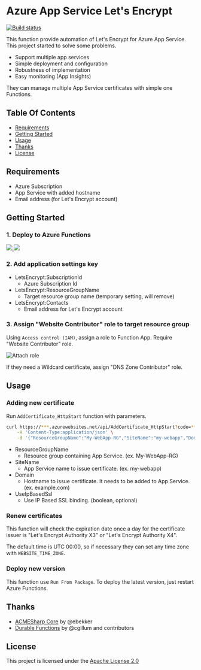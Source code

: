 # Azure App Service Let's Encrypt

[![Build status](https://ci.appveyor.com/api/projects/status/bhbdscxn7f33ne1p?svg=true)](https://ci.appveyor.com/project/shibayan/azure-appservice-letsencrypt)

This function provide automation of Let's Encrypt for Azure App Service. This project started to solve some problems.

- Support multiple app services
- Simple deployment and configuration
- Robustness of implementation
- Easy monitoring (App Insights)

They can manage multiple App Service certificates with simple one Functions.

## Table Of Contents

- [Requirements](#requirements)
- [Getting Started](#getting-started)
- [Usage](#usage)
- [Thanks](#thanks)
- [License](#license)

## Requirements

- Azure Subscription
- App Service with added hostname
- Email address (for Let's Encrypt account)

## Getting Started

### 1. Deploy to Azure Functions

<a href="https://portal.azure.com/#create/Microsoft.Template/uri/https%3A%2F%2Fraw.githubusercontent.com%2Fshibayan%2Fazure-appservice-letsencrypt%2Fmaster%2Fazuredeploy.json" target="_blank">
  <img src="https://azuredeploy.net/deploybutton.png" />
</a>

<a href="http://armviz.io/#/?load=https%3A%2F%2Fraw.githubusercontent.com%2Fshibayan%2Fazure-appservice-letsencrypt%2Fmaster%2Fazuredeploy.json" target="_blank">
  <img src="http://armviz.io/visualizebutton.png" />
</a>

### 2. Add application settings key

- LetsEncrypt:SubscriptionId
  - Azure Subscription Id
- LetsEncrypt:ResourceGroupName
  - Target resource group name (temporary setting, will remove)
- LetsEncrypt:Contacts
  - Email address for Let's Encrypt account

### 3. Assign "Website Contributor" role to target resource group

Using `Access control (IAM)`, assign a role to Function App. Require "Website Contributor" role.

![Attach role](https://user-images.githubusercontent.com/1356444/43694372-feaefda4-996d-11e8-9ee5-e58254ec05f5.png)

If they need a Wildcard certificate, assign "DNS Zone Contributor" role.

## Usage

### Adding new certificate

Run `AddCertificate_HttpStart` function with parameters.

```sh
curl https://***.azurewebsites.net/api/AddCertificate_HttpStart?code=*** -X POST \
    -H 'Content-Type:application/json' \
    -d '{"ResourceGroupName":"My-WebApp-RG","SiteName":"my-webapp","Domain":"example.com","UseIpBasedSsl":false}'
```

- ResourceGroupName
  - Resource group containing App Service. (ex. My-WebApp-RG)
- SiteName
  - App Service name to issue certificate. (ex. my-webapp)
- Domain
  - Hostname to issue certificate. It needs to be added to App Service. (ex. example.com)
- UseIpBasedSsl
  - Use IP Based SSL binding. (boolean, optional)

### Renew certificates

This function will check the expiration date once a day for the certificate issuer is "Let's Encrypt Authority X3" or "Let's Encrypt Authority X4".

The default time is UTC 00:00, so if necessary they can set any time zone with `WEBSITE_TIME_ZONE`.

### Deploy new version

This function use `Run From Package`. To deploy the latest version, just restart Azure Functions.

## Thanks

- [ACMESharp Core](https://github.com/PKISharp/ACMESharpCore) by @ebekker
- [Durable Functions](https://github.com/Azure/azure-functions-durable-extension) by @cgillum and contributors

## License

This project is licensed under the [Apache License 2.0](https://github.com/shibayan/azure-appservice-letsencrypt/blob/master/LICENSE)
